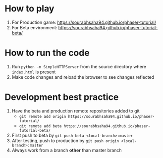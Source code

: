# How to play
1. For Production game: https://sourabhsaha94.github.io/phaser-tutorial/
2. For Beta environment: https://sourabhsaha94.github.io/phaser-tutorial-beta/

# How to run the code
1. Run `python -m SimpleHTTPServer` from the source directory where `index.html` is present
2. Make code changes and reload the browser to see changes reflected

# Development best practice
1. Have the beta and production remote repositories added to git
    - `git remote add origin https://sourabhsaha94.github.io/phaser-tutorial/`
    - `git remote add beta https://sourabhsaha94.github.io/phaser-tutorial-beta/`
2. First push to beta by `git push beta <local-branch>:master`
3. After testing, push to production by `git push origin <local-branch>:master`
4. Always work from a branch <b>other</b> than master branch
